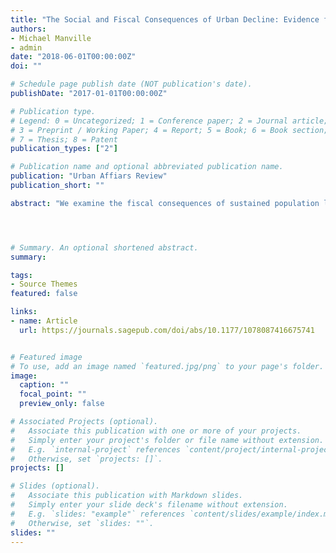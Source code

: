 ```yaml
---
title: "The Social and Fiscal Consequences of Urban Decline: Evidence from Large American Cities, 1980–2010"
authors:
- Michael Manville
- admin
date: "2018-06-01T00:00:00Z"
doi: ""

# Schedule page publish date (NOT publication's date).
publishDate: "2017-01-01T00:00:00Z"

# Publication type.
# Legend: 0 = Uncategorized; 1 = Conference paper; 2 = Journal article;
# 3 = Preprint / Working Paper; 4 = Report; 5 = Book; 6 = Book section;
# 7 = Thesis; 8 = Patent
publication_types: ["2"]

# Publication name and optional abbreviated publication name.
publication: "Urban Affiars Review"
publication_short: ""

abstract: "We examine the fiscal consequences of sustained population loss in American cities. We find the starkest difference between growing and declining cities in their levels of social and economic distress: Declining cities have higher rates of poverty and crime. Our evidence also suggests that shrinking cities have less fiscal capacity than growing cities, although this relationship is complicated by an apparent nonlinearity: Shrinking and rapidly growing cities both have less fiscal capacity than high-demand cities that grow slowly. Lastly, both high distress and low fiscal capacity appear to predict further population loss. Together, our evidence suggests that population loss may both increase social problems and decrease the resources available to solve them, and that declining cities may enter vicious cycles that perpetuate further decline." 




# Summary. An optional shortened abstract.
summary: 

tags:
- Source Themes
featured: false

links:
- name: Article
  url: https://journals.sagepub.com/doi/abs/10.1177/1078087416675741


# Featured image
# To use, add an image named `featured.jpg/png` to your page's folder. 
image:
  caption: ""
  focal_point: ""
  preview_only: false

# Associated Projects (optional).
#   Associate this publication with one or more of your projects.
#   Simply enter your project's folder or file name without extension.
#   E.g. `internal-project` references `content/project/internal-project/index.md`.
#   Otherwise, set `projects: []`.
projects: []

# Slides (optional).
#   Associate this publication with Markdown slides.
#   Simply enter your slide deck's filename without extension.
#   E.g. `slides: "example"` references `content/slides/example/index.md`.
#   Otherwise, set `slides: ""`.
slides: ""
---
```



